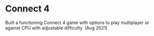 # Connect 4

 Built a functioning Connect 4 game with options to play multiplayer or against CPU with adjustable difficulty. (Aug 2021)
